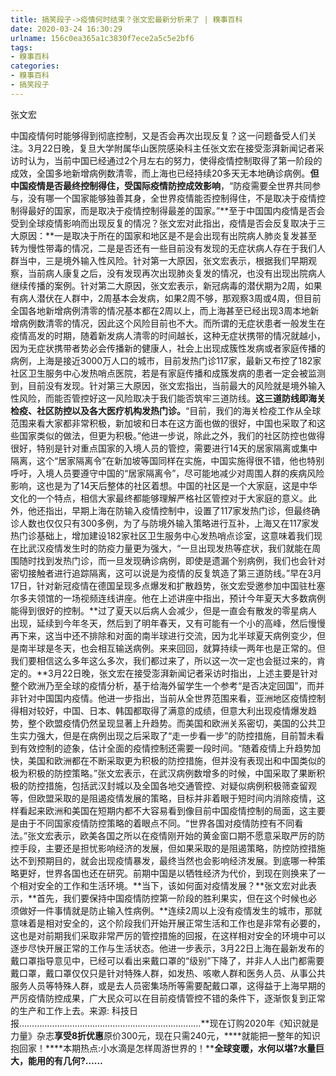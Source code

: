 ```yaml
---
title: 搞笑段子->疫情何时结束？张文宏最新分析来了 | 糗事百科
date: 2020-03-24 16:30:29
urlname: 156c0ea365a1c3830f7ece2a5c5e2bf6
tags: 
- 糗事百科
categories:
- 糗事百科
- 搞笑段子
---
```

张文宏

中国疫情何时能够得到彻底控制，又是否会再次出现反复？这一问题备受人们关注。3月22日晚，复旦大学附属华山医院感染科主任张文宏在接受澎湃新闻记者采访时认为，当前中国已经通过2个月左右的努力，使得疫情控制取得了第一阶段的成效，全国多地新增病例数清零，而上海也已经持续20多天无本地确诊病例。**但中国疫情是否最终控制得住，受国际疫情防控成效影响**，“防疫需要全世界共同参与，没有哪一个国家能够独善其身，全世界疫情能否控制得住，不是取决于疫情控制得最好的国家，而是取决于疫情控制得最差的国家。”**至于中国国内疫情是否会受到全球疫情影响而出现反复的情况？张文宏对此指出，疫情是否会反复取决于三大原因：**一是取决于所在的国家和地区是不是会出现有出院病人肺炎复发甚至转为慢性带毒的情况，二是是否还有一些目前没有发现的无症状病人存在于我们人群当中，三是境外输入性风险。针对第一大原因，张文宏表示，根据我们早期观察，当前病人康复之后，没有发现再次出现肺炎复发的情况，也没有出现出院病人继续传播的案例。针对第二大原因，张文宏表示，新冠病毒的潜伏期为2周，如果有病人潜伏在人群中，2周基本会发病，如果2周不够，那观察3周或4周，但目前全国各地新增病例清零的情况基本都在2周以上，而上海甚至已经出现3周本地新增病例数清零的情况，因此这个风险目前也不大。而所谓的无症状患者一般发生在疫情高发的时期，随着新发病人清零的时间越长，这种无症状携带的情况就越小，因为无症状携带者势必会传播新的健康人，社会上出现成簇性发病或者家庭传播的病例，上海是接近3000万人口的城市，目前发热门诊117家，最新又布控了182家社区卫生服务中心发热哨点医院，若是有家庭传播和成簇发病的患者一定会被监测到，目前没有发现。针对第三大原因，张文宏指出，当前最大的风险就是境外输入性风险，而能否管控好这一风险取决于我们能否筑牢三道防线。**这三道防线即海关检疫、社区防控以及各大医疗机构发热门诊。**“目前，我们的海关检疫工作从全球范围来看大家都非常积极，新加坡和日本在这方面也做的很好，中国也采取了和这些国家类似的做法，但更为积极。”他进一步说，除此之外，我们的社区防控也做得很好，特别是针对重点国家的入境人员的管控，需要进行14天的居家隔离或集中隔离，这个“居家隔离令”在新加坡等国同样在实施，中国实施得很不错，他也特别呼吁，入境人员要遵守中国的“居家隔离令”，尽可能地减少对周围人群的疾病风险影响，这也是为了14天后整体的社区着想。中国的社区是一个大家庭，这是中华文化的一个特点，相信大家最终都能够理解严格社区管控对于大家庭的意义。此外，他还指出，早期上海在防输入疫情控制中，设置了117家发热门诊，但最终确诊人数也仅仅只有300多例，为了与防境外输入策略进行互补，上海又在117家发热门诊基础上，增加建设182家社区卫生服务中心发热哨点诊室，这意味着我们现在比武汉疫情发生时的防疫力量更为强大，“一旦出现发热等症状，我们就能在周围随时找到发热门诊，而一旦发现确诊病例，即使是遗漏个别病例，我们也会针对密切接触者进行追踪隔离，这可以说是为疫情的反复筑造了第三道防线。”早在3月17日，针对新冠疫情在德国呈现多点爆发和扩散趋势，张文宏受邀参加中国驻杜塞尔多夫领馆的一场视频连线讲座。他在上述讲座中指出，预计今年夏天大多数病例能得到很好的控制。**过了夏天以后病人会减少，但是一直会有散发的零星病人出现，延续到今年冬天，然后到了明年春天，又有可能有一个小的高峰，然后慢慢再下来，这当中还不排除和对面的南半球进行交流，因为北半球夏天病例变少，但是南半球是冬天，也会相互输送病例。来来回回，就算持续一两年也是正常的。但我们要相信这么多年这么多次，我们都过来了，所以这一次一定也会挺过来的，肯定的。**3月22日晚，张文宏在接受澎湃新闻记者采访时指出，上述主要是针对整个欧洲乃至全球的疫情分析，基于给海外留学生一个参考“是否决定回国”，而并非针对中国国内疫情。他进一步指出，当前从全世界范围来看，亚洲地区疫情控制得相对较好，中国、日本、韩国都取得了满意的成绩，但意大利出现疫情爆发趋势，整个欧盟疫情仍然呈现显著上升趋势。而美国和欧洲关系密切，美国的公共卫生实力强大，但是在病例出现之后采取了“走一步看一步”的防控措施，目前暂未看到有效控制的迹象，估计全面的疫情控制还需要一段时间。“随着疫情上升趋势加快，美国和欧洲都在不断采取更为积极的防控措施，但并没有表现出和中国类似的极为积极的防控策略。”张文宏表示，在武汉病例数增多的时候，中国采取了果断积极的防控措施，包括武汉封城以及全国各地交通管控、对疑似病例积极筛查留观等，但欧盟采取的是阻遏疫情发展的策略，目标并非着眼于短时间内消除疫情，这样看起来欧洲和美国在短期内都不大容易看到像目前中国疫情控制的局面，这主要是由于不同国家疫情防控策略的着眼点不同。“世界各国对疫情防控有不同看法。”张文宏表示，欧美各国之所以在疫情刚开始的黄金窗口期不愿意采取严厉的防控手段，主要还是担忧影响经济的发展，但如果采取的是阻遏策略，防控防控措施达不到预期目的，就会出现疫情暴发，最终当然也会影响经济发展。到底哪一种策略更好，世界各国也还在研究。前期中国是以牺牲经济为代价，到现在则换来了一个相对安全的工作和生活环境。**当下，该如何面对疫情发展？**张文宏对此表示，**首先，我们要保持中国疫情防控第一阶段的胜利果实，但在这个时候也必须做好一件事情就是防止输入性病例。**连续2周以上没有疫情发生的城市，那就意味着是相对安全的，这个阶段我们开始开展正常生活和工作也是非常有必要的，这也是对前期我们采取非常严厉的管控措施的回报，在这样相对安全的环境中可以逐步尽快开展正常的工作与生活状态。他进一步表示，3月22日上海在最新发布的戴口罩指导意见中，已经可以看出来戴口罩的“级别”下降了，并非人人出门都需要戴口罩，戴口罩仅仅只是针对特殊人群，如发热、咳嗽人群和医务人员、从事公共服务人员等特殊人群，或是去人员密集场所等需要配戴口罩，这得益于上海早期的严厉疫情防控成果，广大民众可以在目前疫情管控不错的条件下，逐渐恢复到正常的生产和工作上去。来源: 科技日报………………………………………………………………**现在订购2020年《知识就是力量》杂志****享受8折优惠****原价300元，现在只需240元，****就能把一整年的知识抱回家！****本期热点:小水滴是怎样周游世界的！****全球变暖，水何以堪?****水量巨大，能用的有几何?****……**



